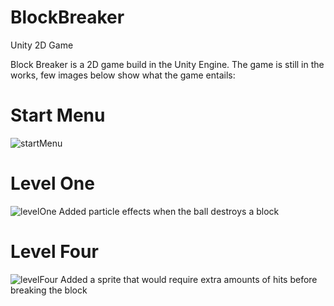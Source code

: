 # BlockBreaker
Unity 2D Game

Block Breaker is a 2D game build in the Unity Engine. The game is still in the works, few images below show what the game entails: 

# Start Menu 
![startMenu](https://user-images.githubusercontent.com/62857780/108442974-f5e95c80-7225-11eb-8c59-91fd8ed1c9a7.JPG)

# Level One
![levelOne](https://user-images.githubusercontent.com/62857780/108442973-f5e95c80-7225-11eb-9282-b5063e44a00a.JPG)
Added particle effects when the ball destroys a block

# Level Four
![levelFour](https://user-images.githubusercontent.com/62857780/108442972-f5e95c80-7225-11eb-8185-83f47bbddfc9.JPG)
Added a sprite that would require extra amounts of hits before breaking the block
